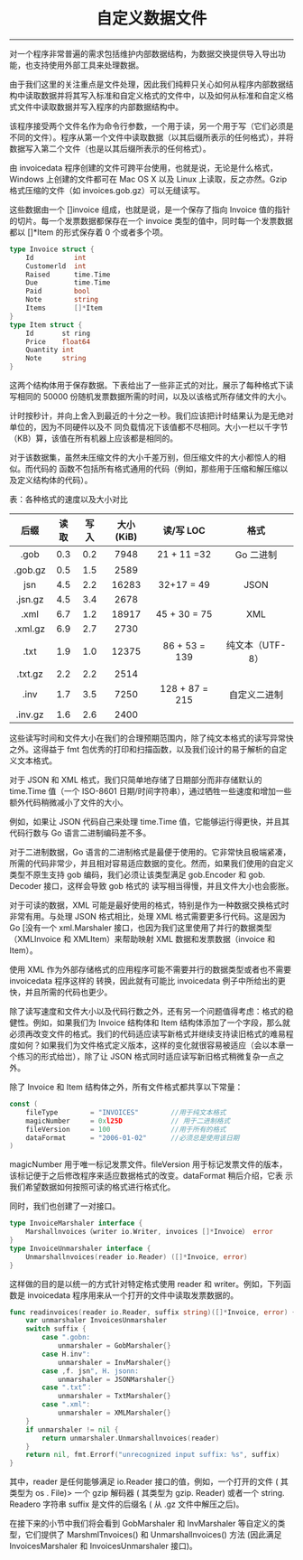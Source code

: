 <center><h1>自定义数据文件</h1></center>

---

对一个程序非常普遍的需求包括维护内部数据结构，为数据交换提供导入导出功能，也支持使用外部工具来处理数据。

由于我们这里的关注重点是文件处理，因此我们纯粹只关心如何从程序内部数据结构中读取数据并将其写入标准和自定义格式的文件中，以及如何从标准和自定义格式文件中读取数据并写入程序的内部数据结构中。

该程序接受两个文件名作为命令行参数，一个用于读，另一个用于写（它们必须是不同的文件）。程序从第一个文件中读取数据（以其后缀所表示的任何格式），并将数据写入第二个文件（也是以其后缀所表示的任何格式）。

由 invoicedata 程序创建的文件可跨平台使用，也就是说，无论是什么格式，Windows 上创建的文件都可在 Mac OS X 以及 Linux 上读取，反之亦然。Gzip 格式压缩的文件（如 invoices.gob.gz）可以无缝读写。

这些数据由一个 []invoice 组成，也就是说，是一个保存了指向 Invoice 值的指针的切片。每一个发票数据都保存在一个 invoice 类型的值中，同时每一个发票数据都以 []\*Item 的形式保存着 0 个或者多个项。

```go
type Invoice struct {
    Id          int
    Customerld  int
    Raised      time.Time
    Due         time.Time
    Paid        bool
    Note        string
    Items       []*Item
}
type Item struct {
    Id       st ring
    Price    float64
    Quantity int
    Note     string
}
```

这两个结构体用于保存数据。下表给出了一些非正式的对比，展示了每种格式下读写相同的 50000 份随机发票数据所需的时间，以及以该格式所存储文件的大小。

计时按秒计，并向上舍入到最近的十分之一秒。我们应该把计时结果认为是无绝对单位的，因为不同硬件以及不 同负载情况下该值都不尽相同。大小一栏以千字节（KB）算，该值在所有机器上应该都是相同的。

对于该数据集，虽然未压缩文件的大小千差万别，但压缩文件的大小都惊人的相似。而代码的 函数不包括所有格式通用的代码（例如，那些用于压缩和解压缩以及定义结构体的代码）。

表：各种格式的速度以及大小对比

|  后缀   | 读取 | 写入 | 大小(KiB) |   读/写 LOC    |      格式       |
| :-----: | :--: | :--: | :-------: | :------------: | :-------------: |
|  .gob   | 0.3  | 0.2  |   7948    |  21 + 11 =32   |    Go 二进制    |
| .gob.gz | 0.5  | 1.5  |   2589    |                |                 |
|   jsn   | 4.5  | 2.2  |   16283   |   32+17 = 49   |      JSON       |
| .jsn.gz | 4.5  | 3.4  |   2678    |                |                 |
|  .xml   | 6.7  | 1.2  |   18917   |  45 + 30 = 75  |       XML       |
| .xml.gz | 6.9  | 2.7  |   2730    |                |                 |
|  .txt   | 1.9  | 1.0  |   12375   | 86 + 53 = 139  | 纯文本（UTF-8） |
| .txt.gz | 2.2  | 2.2  |   2514    |                |                 |
|  .inv   | 1.7  | 3.5  |   7250    | 128 + 87 = 215 |  自定义二进制   |
| .inv.gz | 1.6  | 2.6  |   2400    |                |                 |

这些读写时间和文件大小在我们的合理预期范围内，除了纯文本格式的读写异常快之外。这得益于 fmt 包优秀的打印和扫描函数，以及我们设计的易于解析的自定义文本格式。

对于 JSON 和 XML 格式，我们只简单地存储了日期部分而非存储默认的 time.Time 值（一个 ISO-8601 日期/时间字符串），通过牺牲一些速度和增加一些额外代码稍微减小了文件的大小。

例如，如果让 JSON 代码自己来处理 time.Time 值，它能够运行得更快，并且其代码行数与 Go 语言二进制编码差不多。

对于二进制数据，Go 语言的二进制格式是最便于使用的。它非常快且极端紧凑，所需的代码非常少，并且相对容易适应数据的变化。然而，如果我们使用的自定义类型不原生支持 gob 编码，我们必须让该类型满足 gob.Encoder 和 gob. Decoder 接口，这样会导致 gob 格式的 读写相当得慢，并且文件大小也会膨胀。

对于可读的数据，XML 可能是最好使用的格式，特别是作为一种数据交换格式时非常有用。与处理 JSON 格式相比，处理 XML 格式需要更多行代码。这是因为 Go [没有一个 xml.Marshaler 接口，也因为我们这里使用了并行的数据类型 （XMLInvoice 和 XMLItem）来帮助映射 XML 数据和发票数据（invoice 和 Item）。

使用 XML 作为外部存储格式的应用程序可能不需要并行的数据类型或者也不需要 invoicedata 程序这样的 转换，因此就有可能比 invoicedata 例子中所给出的更快，并且所需的代码也更少。

除了读写速度和文件大小以及代码行数之外，还有另一个问题值得考虑：格式的稳健性。例如，如果我们为 Invoice 结构体和 Item 结构体添加了一个字段，那么就必须再改变文件的格式。我们的代码适应读写新格式并继续支持读旧格式的难易程度如何？如果我们为文件格式定义版本，这样的变化就很容易被适应（会以本章一个练习的形式给岀），除了让 JSON 格式同时适应读写新旧格式稍微复杂一点之外。

除了 Invoice 和 Item 结构体之外，所有文件格式都共享以下常量：

```go
const (
    fileType        = "INVOICES"        //用于纯文本格式
    magicNumber     = 0xl25D            // 用于二进制格式
    fileVersion     = 100               //用于所有的格式
    dataFormat      = "2006-01-02"      //必须总是使用该日期
)
```

magicNumber 用于唯一标记发票文件。fileVersion 用于标记发票文件的版本，该标记便于之后修改程序来适应数据格式的改变。dataFormat 稍后介绍，它表 示我们希望数据如何按照可读的格式进行格式化。

同时，我们也创建了一对接口。

```go
type InvoiceMarshaler interface {
    Marshallnvoices（writer io.Writer, invoices []*Invoice） error
}
type InvoiceUnmarshaler interface {
    Unmarshallnvoices(reader io.Reader) ([]*Invoice, error)
}
```

这样做的目的是以统一的方式针对特定格式使用 reader 和 writer。例如，下列函数是 invoicedata 程序用来从一个打开的文件中读取发票数据的。

```go
func readinvoices(reader io.Reader, suffix string)([]*Invoice, error) {
    var unmarshaler InvoicesUnmarshaler
    switch suffix {
        case ".gobn:
            unmarshaler = GobMarshaler{}
        case H.inv":
            unmarshaler = InvMarshaler{}
        case ,f. jsn", H. jsonn:
            unmarshaler = JSONMarshaler{}
        case ".txt”：
            unmarshaler = TxtMarshaler{}
        case ".xml":
            unmarshaler = XMLMarshaler{}
    }
    if unmarshaler != nil {
        return unmarshaler.Unmarshallnvoices(reader)
    }
    return nil, fmt.Errorf("unrecognized input suffix: %s", suffix)
}
```

其中，reader 是任何能够满足 io.Reader 接口的值，例如，一个打开的文件 ( 其类型为 os . File)> 一个 gzip 解码器 ( 其类型为 gzip. Reader) 或者一个 string. Readero 字符串 suffix 是文件的后缀名 ( 从 .gz 文件中解压之后)。

在接下来的小节中我们将会看到 GobMarshaler 和 InvMarshaler 等自定义的类型，它们提供了 MarshmlTnvoices() 和 Unmarshallnvoices() 方法 (因此满足 InvoicesMarshaler 和 InvoicesUnmarshaler 接口)。
